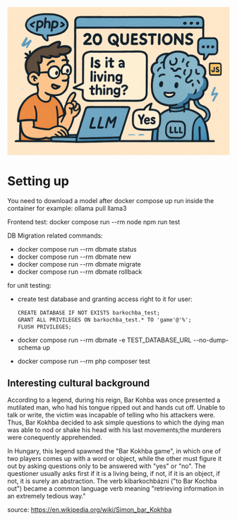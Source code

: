 ![title](/public/img/20-questions-img.jpg)

# Setting up

You need to download a model after docker compose up
run inside the container for example: ollama pull llama3

Frontend test: docker compose run --rm node npm run test

DB Migration related commands:

- docker compose run --rm dbmate status
- docker compose run --rm dbmate new <name>
- docker compose run --rm dbmate migrate
- docker compose run --rm dbmate rollback

for unit testing:

- create test database and granting access right to it for user:

  ```
  CREATE DATABASE IF NOT EXISTS barkochba_test;
  GRANT ALL PRIVILEGES ON barkochba_test.* TO 'game'@'%';
  FLUSH PRIVILEGES;
  ```

- docker compose run --rm dbmate -e TEST_DATABASE_URL --no-dump-schema up
- docker compose run --rm php composer test

## Interesting cultural background

According to a legend, during his reign, Bar Kohba was once presented a mutilated man, who had his tongue ripped out and hands cut off. Unable to talk or write, the victim was incapable of telling who his attackers were. Thus, Bar Kokhba decided to ask simple questions to which the dying man was able to nod or shake his head with his last movements;the murderers were conequently apprehended.

In Hungary, this legend spawned the "Bar Kokhba game", in which one of two players comes up with a word or object, while the other must figure it out by asking questions only to be answered with "yes" or "no". The questioner usually asks first if it is a living being, if not, if it is an object, if not, it is surely an abstraction. The verb kibarkochbázni ("to Bar Kochba out") became a common language verb meaning "retrieving information in an extremely tedious way."

source: https://en.wikipedia.org/wiki/Simon_bar_Kokhba
